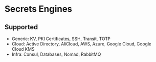 # Secrets Engines

## Supported

- Generic: KV, PKI Certificates, SSH, Transit, TOTP
- Cloud: Active Directory, AliCloud, AWS, Azure, Google Cloud, Google Cloud KMS
- Infra: Consul, Databases, Nomad, RabbitMQ
